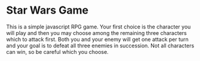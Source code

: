 # Star Wars Game

This is a simple javascript RPG game. Your first choice is the character you will play and then you may choose among the remaining three characters which to attack first. Both you and your enemy will get one attack per turn and your goal is to defeat all three enemies in succession. Not all characters can win, so be careful which you choose.
